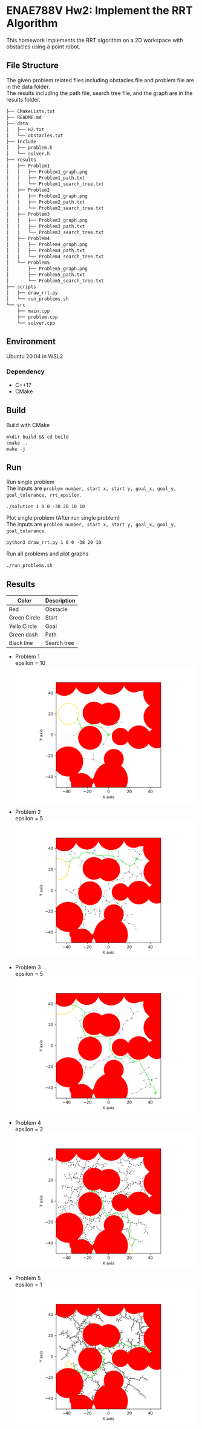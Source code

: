 # ENAE788V Hw2: Implement the RRT Algorithm
This homework implements the RRT algorithm on a 2D workspace with obstacles using a point robot.  

## File Structure
The given problem related files including obstacles file and problem file are in the data folder.  
The results including the path file, search tree file, and the graph are in the results folder.  

```
├── CMakeLists.txt
├── README.md
├── data
│   ├── H2.txt
│   └── obstacles.txt
├── include
│   ├── problem.h
│   └── solver.h
├── results
│   ├── Problem1
│   │   ├── Problem1_graph.png
│   │   ├── Problem1_path.txt
│   │   └── Problem1_search_tree.txt
│   ├── Problem2
│   │   ├── Problem2_graph.png
│   │   ├── Problem2_path.txt
│   │   └── Problem2_search_tree.txt
│   ├── Problem3
│   │   ├── Problem3_graph.png
│   │   ├── Problem3_path.txt
│   │   └── Problem3_search_tree.txt
│   ├── Problem4
│   │   ├── Problem4_graph.png
│   │   ├── Problem4_path.txt
│   │   └── Problem4_search_tree.txt
│   └── Problem5
│       ├── Problem5_graph.png
│       ├── Problem5_path.txt
│       └── Problem5_search_tree.txt
├── scripts
│   ├── draw_rrt.py
│   └── run_problems.sh
└── src
    ├── main.cpp
    ├── problem.cpp
    └── solver.cpp
```

## Environment
Ubuntu 20.04 in WSL2
### Dependency
- C++17
- CMake

## Build
Build with CMake
```
mkdir build && cd build
cmake ..
make -j
```

## Run 
Run single problem    
The inputs are `problem number, start x, start y, goal_x, goal_y, goal_tolerance, rrt_epsilon`.  

```
./solution 1 0 0 -38 20 10 10
```

Plot single problem (After run single problem)  
The inputs are `problem number, start x, start y, goal_x, goal_y, goal_tolerance`.  
```
python3 draw_rrt.py 1 0 0 -38 20 10
```

Run all problems and plot graphs
```
./run_problems.sh
```

## Results
|Color|Description|
|-----|-----|
|Red|Obstacle|
|Green Circle|Start|
|Yello Circle|Goal|
|Green dash|Path|
|Black line|Search tree| 

- Problem 1  
epsilon = 10  
![problem1](./results/Problem1/Problem1_graph.png)

- Problem 2  
epsilon = 5  
![problem2](./results/Problem2/Problem2_graph.png)

- Problem 3  
epsilon = 5  
![problem3](./results/Problem3/Problem3_graph.png)

- Problem 4  
epsilon = 2  
![problem4](./results/Problem4/Problem4_graph.png)

- Problem 5  
epsilon = 1  
![problem5](./results/Problem5/Problem5_graph.png)


